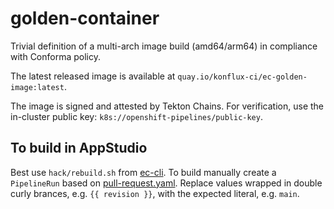 # golden-container

Trivial definition of a multi-arch image build (amd64/arm64) in compliance with Conforma
policy.

The latest released image is available at `quay.io/konflux-ci/ec-golden-image:latest`.

The image is signed and attested by Tekton Chains. For verification, use the in-cluster public key:
`k8s://openshift-pipelines/public-key`.

## To build in AppStudio

Best use `hack/rebuild.sh` from [ec-cli](https://github.com/enterprise-contract/ec-cli). To build
manually create a `PipelineRun` based on [pull-request.yaml](./.tekton/pull-request.yaml). Replace
values wrapped in double curly brances, e.g. `{{ revision }}`, with the expected literal, e.g.
`main`.





